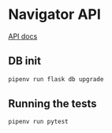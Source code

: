 # Navigator API

[API docs](https://documenter.getpostman.com/view/13770205/UVBzm9T4)

## DB init
```bash
pipenv run flask db upgrade
```

## Running the tests
```bash
pipenv run pytest
```
